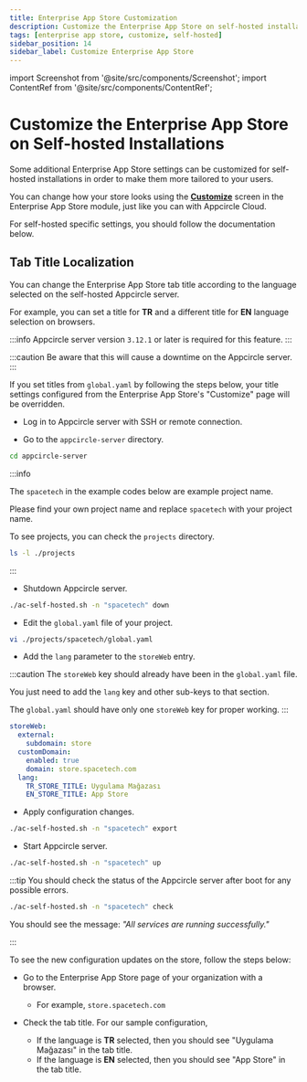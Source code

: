 ```yaml
---
title: Enterprise App Store Customization
description: Customize the Enterprise App Store on self-hosted installations
tags: [enterprise app store, customize, self-hosted]
sidebar_position: 14
sidebar_label: Customize Enterprise App Store
---
```


import Screenshot from '@site/src/components/Screenshot';
import ContentRef from '@site/src/components/ContentRef';

# Customize the Enterprise App Store on Self-hosted Installations

Some additional Enterprise App Store settings can be customized for self-hosted installations in order to make them more tailored to your users.

You can change how your store looks using the **[Customize](/enterprise-app-store/portal-customization)** screen in the Enterprise App Store module, just like you can with Appcircle Cloud.

For self-hosted specific settings, you should follow the documentation below.

## Tab Title Localization

You can change the Enterprise App Store tab title according to the language selected on the self-hosted Appcircle server.

For example, you can set a title for **TR** and a different title for **EN** language selection on browsers.

:::info
Appcircle server version `3.12.1` or later is required for this feature.
:::

:::caution
Be aware that this will cause a downtime on the Appcircle server.
:::

If you set titles from `global.yaml` by following the steps below, your title settings configured from the Enterprise App Store's "Customize" page will be overridden.

- Log in to Appcircle server with SSH or remote connection.

- Go to the `appcircle-server` directory.

```bash
cd appcircle-server
```

:::info

The `spacetech` in the example codes below are example project name.

Please find your own project name and replace `spacetech` with your project name.

To see projects, you can check the `projects` directory.

```bash
ls -l ./projects
```

:::

- Shutdown Appcircle server.

```bash
./ac-self-hosted.sh -n "spacetech" down
```

- Edit the `global.yaml` file of your project.

```bash
vi ./projects/spacetech/global.yaml
```

- Add the `lang` parameter to the `storeWeb` entry.

:::caution
The `storeWeb` key should already have been in the `global.yaml` file.

You just need to add the `lang` key and other sub-keys to that section.

The `global.yaml` should have only one `storeWeb` key for proper working.
:::

```yaml
storeWeb:
  external:
    subdomain: store
  customDomain:
    enabled: true
    domain: store.spacetech.com
  lang:
    TR_STORE_TITLE: Uygulama Mağazası
    EN_STORE_TITLE: App Store
```

- Apply configuration changes.

```bash
./ac-self-hosted.sh -n "spacetech" export
```

- Start Appcircle server.

```bash
./ac-self-hosted.sh -n "spacetech" up
```

:::tip
You should check the status of the Appcircle server after boot for any possible errors.

```bash
./ac-self-hosted.sh -n "spacetech" check
```

You should see the message: _"All services are running successfully."_

:::

To see the new configuration updates on the store, follow the steps below:

- Go to the Enterprise App Store page of your organization with a browser.

  - For example, `store.spacetech.com`

- Check the tab title. For our sample configuration,
  - If the language is **TR** selected, then you should see "Uygulama Mağazası" in the tab title.
  - If the language is **EN** selected, then you should see "App Store" in the tab title.
